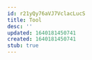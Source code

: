 ```yaml
---
id: r21yQy76aVJ7VclacLucS
title: Tool
desc: ''
updated: 1640181450741
created: 1640181450741
stub: true
---
```



